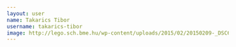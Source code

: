```yaml
---
layout: user
name: Takarics Tibor
username: takarics-tibor
image: http://lego.sch.bme.hu/wp-content/uploads/2015/02/20150209-_DSC6583-150x150.jpg
---
```

